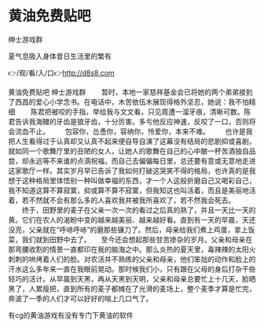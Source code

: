 # 黄油免费贴吧
绅士游戏群

夏气息吸入身体昔日生活里的繁有

👉/观/看/入/口👉http://d8s8.com

黄油免费贴吧
绅士游戏群
　　暂时，本地一家慈祥基金会已将她的两个弟弟接到了西昌的爱心小学念书。在电话中，木苦依伍木展现得格外坚忍，她说：我不怕精细
　　陈君把被咬的手指，举给我与文文看。只见周遭一溜牙痕，清晰可数。陈君告诉我海鳗的牙齿是狼牙齿，十分厉害。多亏他反应神速，反咬了一口，否则将会流血不止。
　　包容你，怂恿你，容纳你，怜爱你，本来不难。
　　也许是我把人生看得过于认真却又认真不起来便自导自演了这幕没有结局的悲剧抑或喜剧，就如同一个歌舞厅里的丑陋的女人，让她人的歌舞在自己的心中酿一杯苦酒独自品尝，却永远等不来谁的点滴祝福，而自己去偏偏每日里，总还要有意或无意地走进这家歌厅一样。其实岁月早已告诉了我如何打破这哭笑不得的格局，也许真的是我想于这种格局里体悟别一种叫做幸福的东西，才一个人这般折磨自己又喝彩自己，我不知道这算不算寂寞，抑或算不算不寂寞，但我知这也叫活着，而且是美丽地活着，若不然就不会有那么多的人喜欢我并被我所喜欢了，若不然我会死去。
　　终于，田野里的麦子在父亲一次一次的看过之后真的熟了，并且一天比一天的黄。它们在农人的渴盼中变的越来越美丽、越来越好看。直到有一天的早晨，天还没亮，父亲就在“呼哧呼哧”的磨那些镰刀了。然后，母亲给我们煮上鸡蛋，拿上饭菜，我们就到田野中去了。　　至今还会想起那些甘苦掺杂的岁月。父亲和母亲在那弯腰收割的情景一直都印在我的脑海之中。那么炎热的夏天里，毒辣辣的太阳火刺刺的哄烤着人们的脸。对农活并不熟练的父亲和母亲，他们笨拙的动作和脸上的汗水这么多年来一直在我眼前晃动。那时候我们小，只有跟在父母的身后打杂干些轻巧的活计。从早晨到天黑，再从天黑到天明，父亲和母亲总要忙上十几天，脸晒黑了，人累瘦把，直到所有的麦子都摊在了光滑的麦场上，整个麦季才算是忙完，奔波了一季的人们才可以好好的喘上几口气了。

有cg的黄油游戏有没有专门下黄油的软件
